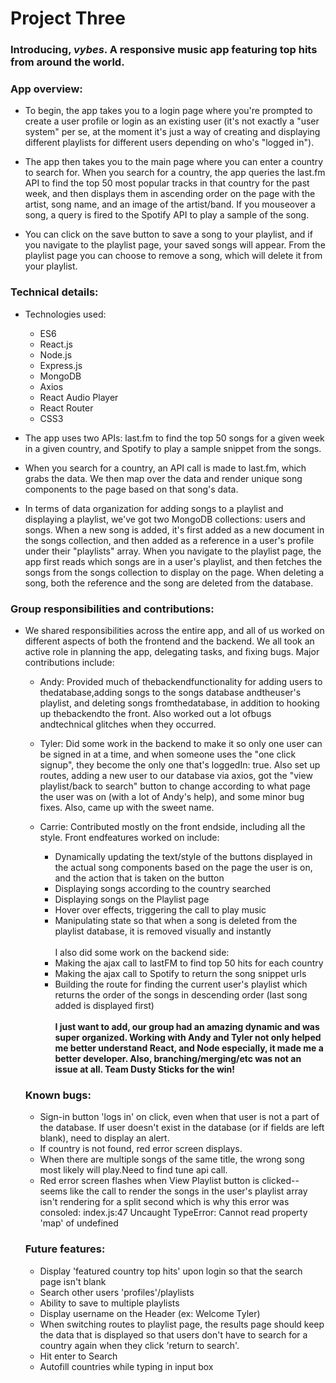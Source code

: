 # Project Three

### Introducing, _vybes_. A responsive music app featuring top hits from around the world.


### App overview:

- To begin, the app takes you to a login page where you're prompted to create a user profile or login as an existing user (it's not exactly a "user system" per se, at the moment it's just a way of creating and displaying different playlists for different users depending on who's "logged in").

- The app then takes you to the main page where you can enter a country to search for. When you search for a country, the app queries the last.fm API to find the top 50 most popular tracks in that country for the past week, and then displays them in ascending order on the page with the artist, song name, and an image of the artist/band. If you mouseover a song, a query is fired to the Spotify API to play a sample of the song.

- You can click on the save button to save a song to your playlist, and if you navigate to the playlist page, your saved songs will appear. From the playlist page you can choose to remove a song, which will delete it from your playlist.

### Technical details:

- Technologies used:
  - ES6
  - React.js
  - Node.js
  - Express.js
  - MongoDB
  - Axios
  - React Audio Player
  - React Router
  - CSS3


- The app uses two APIs: last.fm to find the top 50 songs for a given week in a given country, and Spotify to play a sample snippet from the songs.  

- When you search for a country, an API call is made to last.fm, which grabs the data. We then map over the data and render unique song components to the page based on that song's data.

- In terms of data organization for adding songs to a playlist and displaying a playlist, we've got two MongoDB collections: users and songs. When a new song is added, it's first added as a new document in the songs collection, and then added as a reference in a user's profile under their "playlists" array. When you navigate to the playlist page, the app first reads which songs are in a user's playlist, and then fetches the songs from the songs collection to display on the page. When deleting a song, both the reference and the song are deleted from the database.

### Group responsibilities and contributions:

- We shared responsibilities across the entire app, and all of us worked on different aspects of both the frontend and the backend. We all took an active role in planning the app, delegating tasks, and fixing bugs. Major contributions include:

  - Andy: Provided much of thebackendfunctionality for adding users to thedatabase,adding songs to the songs database andtheuser's playlist, and deleting songs fromthedatabase, in addition to hooking up thebackendto the front. Also worked out a lot ofbugs andtechnical glitches when they occurred.

  - Tyler: Did some work in the backend to make it so only one user can be signed in at a time, and when someone uses the "one click signup", they become the only one that's loggedIn: true. Also set up routes, adding a new user to our database via axios, got the "view playlist/back to search" button to change according to what page the user was on (with a lot of Andy's help), and some minor bug fixes. Also, came up with the sweet name.

  - Carrie: Contributed mostly on the front endside, including all the style. Front endfeatures worked on include:
      - Dynamically updating the text/style of the buttons displayed in the actual song components based on the page the user is on, and the action that is taken on the button
      - Displaying songs according to the country searched
      - Displaying songs on the Playlist page
      - Hover over effects, triggering the call to play music
      - Manipulating state so that when a song is deleted from the playlist database, it is removed visually and instantly<br><br>
      I also did some work on the backend side:
      - Making the ajax call to lastFM to find top 50 hits for each country
      - Making the ajax call to Spotify to return the song snippet urls
      - Building the route for finding the current user's playlist which returns the order of the songs in descending order (last song added is displayed first)<br><br>
  **I just want to add, our group had an amazing dynamic and was super organized. Working with Andy and Tyler not only helped me better understand React, and Node especially, it made me a better developer. Also, branching/merging/etc was not an issue at all. Team Dusty Sticks for the win!**<br>





  ### Known bugs:


  - Sign-in button 'logs in' on click, even when that user is not a part of the database. If user doesn't exist in the database (or if fields are left blank), need to display an alert.
  - If country is not found, red error screen displays.
  - When there are multiple songs of the same title, the wrong song most likely will play.Need to find tune api call.
  - Red error screen flashes when View Playlist button is clicked--seems like the call to render the songs in the user's playlist array isn't rendering for a split second which is why this error was consoled: index.js:47 Uncaught TypeError: Cannot read property 'map' of undefined



  ### Future features:
  - Display 'featured country top hits' upon login so that the search page isn't blank
  - Search other users 'profiles'/playlists
  - Ability to save to multiple playlists
  - Display username on the Header (ex: Welcome Tyler)
  - When switching routes to playlist page, the results page should keep the data that is displayed so that users don't have to search for a country again when they click 'return to search'.
  - Hit enter to Search
  - Autofill countries while typing in input box
